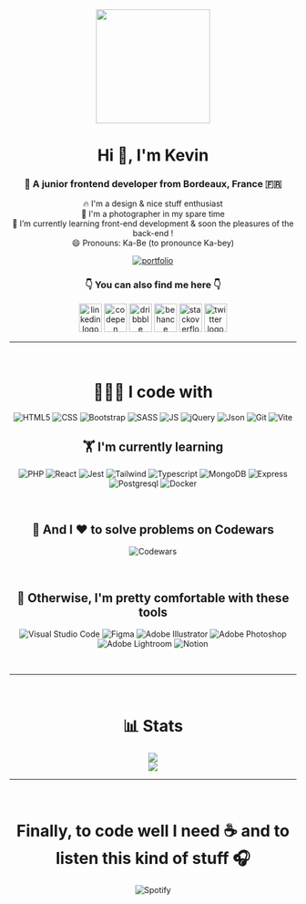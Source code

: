 <div align="center">
  <img src="https://avatars.githubusercontent.com/u/57001657?v=4" width="200"></img>
  <h1 align="center">Hi 👋, I'm Kevin</h1>
  <h3 align="center">🍷 A junior frontend developer from Bordeaux, France 🇫🇷</h3>
  <p align="center">🔥 I'm a design & nice stuff enthusiast<br>📸 I'm a photographer in my spare time<br>🌱 I’m currently learning front-end development & soon the pleasures of the back-end !<br>😄 Pronouns: Ka-Be (to pronounce Ka-bey)</p>

  [![portfolio](https://img.shields.io/badge/Check_my_Portfolio-44C5A7?style=for-the-badge&logoColor=white)](https://kevinbourgitteau.com/)

  <div align="center">
  <h3>👇 You can also find me here 👇</h3>
  <a href="https://www.linkedin.com/in/kevin-bourgitteau/">  <img src="https://raw.githubusercontent.com/maurodesouza/profile-readme-generator/master/src/assets/icons/social/linkedin/default.svg" width="40" height="50" alt="linkedin logo"  /></a>
  <a href="https://codepen.io/ka-be">  <img src="https://raw.githubusercontent.com/maurodesouza/profile-readme-generator/master/src/assets/icons/social/codepen/default.svg" width="40" height="50" alt="codepen logo"  /></a>
  <a href="https://dribbble.com/Kaabee">  <img src="https://raw.githubusercontent.com/maurodesouza/profile-readme-generator/master/src/assets/icons/social/dribbble/default.svg" width="40" height="50" alt="dribbble logo"  /></a>
  <a href="https://www.behance.net/kaabe">  <img src="https://raw.githubusercontent.com/maurodesouza/profile-readme-generator/master/src/assets/icons/social/behance/default.svg" width="40" height="50" alt="behance logo"  /></a>
  <a href="https://stackoverflow.com/users/13797852/kevin-bjto">  <img src="https://raw.githubusercontent.com/maurodesouza/profile-readme-generator/master/src/assets/icons/social/stackoverflow/default.svg" width="40" height="50" alt="stackoverflow logo"  /></a>
  <a href="https://twitter.com/BjtoKevin">  <img src="https://raw.githubusercontent.com/maurodesouza/profile-readme-generator/master/src/assets/icons/social/twitter/default.svg" width="40" height="50" alt="twitter logo"  /></a>

  </div>

  ---

</div>

<br>

<div align="center">
  <h1 align="center">👨🏻‍💻 I code with</h1>
  <div align="center">

![HTML5](https://img.shields.io/badge/HTML5-E34F26?style=for-the-badge&logo=html5&logoColor=white)
![CSS](https://img.shields.io/badge/CSS3-1572B6?style=for-the-badge&logo=css3&logoColor=white)
![Bootstrap](https://img.shields.io/badge/Bootstrap-563D7C?style=for-the-badge&logo=bootstrap&logoColor=white)
![SASS](https://img.shields.io/badge/Sass-CC6699?style=for-the-badge&logo=sass&logoColor=white)
![JS](https://img.shields.io/badge/JavaScript-F7DF1E?style=for-the-badge&logo=javascript&logoColor=black)
![jQuery](https://img.shields.io/badge/jQuery-0769AD?style=for-the-badge&logo=jquery&logoColor=white)
![Json](https://img.shields.io/badge/json-5E5C5C?style=for-the-badge&logo=json&logoColor=white)
![Git](https://img.shields.io/badge/GIT-E44C30?style=for-the-badge&logo=git&logoColor=white)
![Vite](https://img.shields.io/badge/Vite-B73BFE?style=for-the-badge&logo=vite&logoColor=FFD62E)


  </div>

  <h2 align="center">🏋️ I'm currently learning</h2>

  <div align="center">

![PHP](https://img.shields.io/badge/PHP-777BB4?style=for-the-badge&logo=php&logoColor=white)
![React](https://img.shields.io/badge/React-20232A?style=for-the-badge&logo=react&logoColor=61DAFB)
![Jest](https://img.shields.io/badge/Jest-C21325?style=for-the-badge&logo=jest&logoColor=white)
![Tailwind](https://img.shields.io/badge/Tailwind_CSS-38B2AC?style=for-the-badge&logo=tailwind-css&logoColor=white)
![Typescript](https://img.shields.io/badge/TypeScript-007ACC?style=for-the-badge&logo=typescript&logoColor=white)
![MongoDB](https://img.shields.io/badge/MongoDB-4EA94B?style=for-the-badge&logo=mongodb&logoColor=white)
![Express](https://img.shields.io/badge/Express.js-000000?style=for-the-badge&logo=express&logoColor=white)
![Postgresql](https://img.shields.io/badge/PostgreSQL-316192?style=for-the-badge&logo=postgresql&logoColor=white)
![Docker](https://img.shields.io/badge/Docker-2CA5E0?style=for-the-badge&logo=docker&logoColor=white)


  </div>
  <br />


  <h2 align="center">🧠 And I ❤︎ to solve problems on Codewars</h2>

  ![Codewars](https://www.codewars.com/users/Ka-be/badges/large)

</div>

<br />

<div align="center">
  <h2 align="center">🤌 Otherwise, I'm pretty comfortable with these tools</h2>

![Visual Studio Code](https://img.shields.io/badge/Visual_Studio_Code-0078D4?style=for-the-badge&logo=visual%20studio%20code&logoColor=white)
![Figma](https://img.shields.io/badge/Figma-F24E1E?style=for-the-badge&logo=figma&logoColor=white)
![Adobe Illustrator](https://img.shields.io/badge/Adobe%20Illustrator-FF9A00?style=for-the-badge&logo=adobe%20illustrator&logoColor=white)
![Adobe Photoshop](https://img.shields.io/badge/Adobe%20Photoshop-31A8FF?style=for-the-badge&logo=Adobe%20Photoshop&logoColor=black)
![Adobe Lightroom](https://img.shields.io/badge/Adobe%20Lightroom-31A8FF?style=for-the-badge&logo=Adobe%20Lightroom&logoColor=white)
![Notion](https://img.shields.io/badge/Notion-000000?style=for-the-badge&logo=notion&logoColor=white)

<br />

---
</div>

<br />

<div align="center">
  <h1 align="center">📊 Stats</h1>

  ![](https://github-readme-stats.vercel.app/api?username=ka-be&theme=dark&hide_border=true&include_all_commits=true&count_private=false)<br/>
  ![](https://github-readme-streak-stats.herokuapp.com/?user=ka-be&theme=dark&hide_border=true)<br/>

</div>

---
<br />
<div align="center">
  <h1 align="center">Finally, to code well I need ☕️ and to listen this kind of stuff 🎧</h1>

  ![Spotify](https://spotify-recently-played-readme.vercel.app/api?user=1119074771&count=5)

</div>





